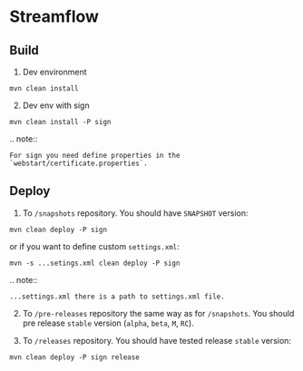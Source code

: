 Streamflow
==========

Build
-----

1. Dev environment

`mvn clean install`

2. Dev env with sign 

`mvn clean install -P sign`

.. note::

    For sign you need define properties in the `webstart/certificate.properties`.
    
Deploy
------

1. To `/snapshots` repository. You should have `SNAPSHOT` version:

`mvn clean deploy -P sign`

or if you want to define custom `settings.xml`:

`mvn -s ...setings.xml clean deploy -P sign`

.. note::

    ...settings.xml there is a path to settings.xml file.
    
2. To `/pre-releases` repository the same way as for `/snapshots`. 
You should pre release `stable` version (`alpha`, `beta`, `M`, `RC`).

3. To `/releases` repository. You should have tested release `stable` version:

`mvn clean deploy -P sign release`



